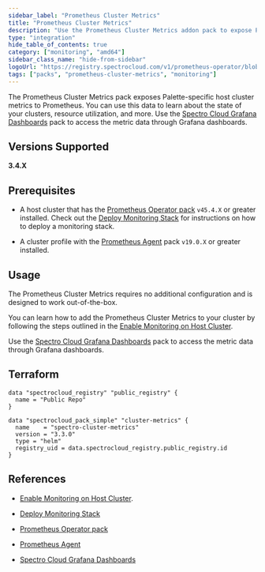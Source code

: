 ```yaml
---
sidebar_label: "Prometheus Cluster Metrics"
title: "Prometheus Cluster Metrics"
description: "Use the Prometheus Cluster Metrics addon pack to expose Palette resource metrics"
type: "integration"
hide_table_of_contents: true
category: ["monitoring", "amd64"]
sidebar_class_name: "hide-from-sidebar"
logoUrl: "https://registry.spectrocloud.com/v1/prometheus-operator/blobs/sha256:64589616d7f667e5f1d7e3c9a39e32c676e03518a318924e123738693e104ce0?type=image/png"
tags: ["packs", "prometheus-cluster-metrics", "monitoring"]
---
```


The Prometheus Cluster Metrics pack exposes Palette-specific host cluster metrics to Prometheus. You can use this data
to learn about the state of your clusters, resource utilization, and more. Use the
[Spectro Cloud Grafana Dashboards](grafana-spectrocloud-dashboards.md) pack to access the metric data through Grafana
dashboards.

## Versions Supported

**3.4.X**

## Prerequisites

- A host cluster that has the [Prometheus Operator pack](prometheus-operator.md) `v45.4.X` or greater installed. Check
  out the [Deploy Monitoring Stack](../clusters/cluster-management/monitoring/deploy-monitor-stack.md) for instructions
  on how to deploy a monitoring stack.

- A cluster profile with the [Prometheus Agent](prometheus-agent.md) pack `v19.0.X` or greater installed.

## Usage

The Prometheus Cluster Metrics requires no additional configuration and is designed to work out-of-the-box.

You can learn how to add the Prometheus Cluster Metrics to your cluster by following the steps outlined in the
[Enable Monitoring on Host Cluster](../clusters/cluster-management/monitoring/deploy-agent.md).

Use the [Spectro Cloud Grafana Dashboards](grafana-spectrocloud-dashboards.md) pack to access the metric data through
Grafana dashboards.

## Terraform

```hcl
data "spectrocloud_registry" "public_registry" {
  name = "Public Repo"
}

data "spectrocloud_pack_simple" "cluster-metrics" {
  name    = "spectro-cluster-metrics"
  version = "3.3.0"
  type = "helm"
  registry_uid = data.spectrocloud_registry.public_registry.id
}
```

## References

- [Enable Monitoring on Host Cluster](../clusters/cluster-management/monitoring/deploy-agent.md).

- [Deploy Monitoring Stack](../clusters/cluster-management/monitoring/deploy-monitor-stack.md)

- [Prometheus Operator pack](prometheus-operator.md)

- [Prometheus Agent](prometheus-agent.md)

- [Spectro Cloud Grafana Dashboards](grafana-spectrocloud-dashboards.md)
